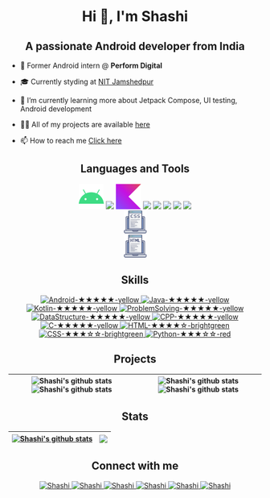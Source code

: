 <h1 align="center">Hi 👋, I'm Shashi</h1>
<h2 align="center">A passionate Android developer from India</h2>

- 🔭 Former Android intern @ **Perform Digital**

- 🎓 Currently styding at <a href="http://www.nitjsr.ac.in/">NIT Jamshedpur</a>

- 🌱 I’m currently learning more about Jetpack Compose, UI testing, Android development

- 👨‍💻 All of my projects are available [here](https://kt-shashi.github.io/)

- 📫 How to reach me [Click here](mailto:shkt03@gmail.com)

<!-- ----------------------------------------------------------------------------------------------------------------------------------------->

<h2 align="center">Languages and Tools</h2>
<p align="center">
<code><img height="50" src="https://raw.githubusercontent.com/github/explore/80688e429a7d4ef2fca1e82350fe8e3517d3494d/topics/android/android.png"></code>
<code><img height="50" src="https://freepngimg.com/download/java/5-2-java-png-clipart.png"></code>
<code><img height="50" src="https://raw.githubusercontent.com/github/explore/80688e429a7d4ef2fca1e82350fe8e3517d3494d/topics/kotlin/kotlin.png"></code>
<code><img height="50" src="https://www.vectorlogo.zone/logos/git-scm/git-scm-icon.svg"></code>
<code><img height="50" src="https://www.vectorlogo.zone/logos/firebase/firebase-icon.svg"></code>
<code><img height="50" src="https://upload.wikimedia.org/wikipedia/commons/1/18/ISO_C%2B%2B_Logo.svg"></code>
<code><img height="50" src="https://e7.pngegg.com/pngimages/724/306/png-clipart-c-logo-c-programming-language-icon-letter-c-blue-logo.png"></code>
<code><img height="50" src="https://cdn.imgbin.com/21/11/12/imgbin-mysql-logo-database-join-portable-network-graphics-table-fYjBwJzJKBWt9RtriTD0EiXZU.jpg">
<code color="white"><img height="45" src="logo/css_logo.png"></code>
<code><img height="45" src="logo/html_logo.png"></code>
</code>
</p>

<!-- --------------------------------------------------------------------------------------------------------------------------------------- -->

<h2 align="center">Skills</h2>

<p align="center">
  <a href="https://img.shields.io/badge/Android-★★★★★★-yellow">
   <img alt="Android-★★★★★-yellow" src="https://img.shields.io/badge/Android-★★★★★-yellow" />
  </a>
  <a href="https://img.shields.io/badge/Java-★★★★★★-yellow">
   <img alt="Java-★★★★★-yellow" src="https://img.shields.io/badge/Java-★★★★★-yellow" />
  </a>
  <a href="https://img.shields.io/badge/Kotlin-★★★★★★-yellow">
   <img alt="Kotlin-★★★★★-yellow" src="https://img.shields.io/badge/Kotlin-★★★★★-yellow" />
  </a>
  <a href="https://img.shields.io/badge/ProblemSolving-★★★★★★-yellow">
   <img alt="ProblemSolving-★★★★★-yellow" src="https://img.shields.io/badge/ProblemSolving-★★★★★-yellow" />
  </a>
  <a href="https://img.shields.io/badge/DataStructure-★★★★★-yellow">
   <img alt="DataStructure-★★★★★-yellow" src="https://img.shields.io/badge/DataStructure-★★★★★-yellow" />
  </a>
  <a href="https://img.shields.io/badge/CPP-★★★★★-yellow">
   <img alt="CPP-★★★★★-yellow" src="https://img.shields.io/badge/CPP-★★★★★-yellow" />
  </a>
  <a href="https://img.shields.io/badge/C-★★★★★-yellow">
   <img alt="C-★★★★★-yellow" src="https://img.shields.io/badge/C-★★★★★-yellow" />
  </a>
  <a href="https://img.shields.io/badge/HTML-★★★★☆-brightgreen">
   <img alt="HTML-★★★★☆-brightgreen" src="https://img.shields.io/badge/HTML-★★★★☆-brightgreen" />
  </a>
  <a href="https://img.shields.io/badge/CSS-★★★☆☆-brightgreen">
   <img alt="CSS-★★★☆☆-brightgreen" src="https://img.shields.io/badge/CSS-★★★☆☆-brightgreen" />
  </a>
  <a href="https://img.shields.io/badge/Python-★★★☆☆-red">
   <img alt="Python-★★★☆☆-red" src="https://img.shields.io/badge/Python-★★★☆☆-red" />
   </a>
</p>

<!-- --------------------------------------------------------------------------------------------------------------------------------------- -->   

<h2 align="center">Projects</h2>

| ![Shashi's github stats](https://github-readme-stats.vercel.app/api/pin/?username=kt-shashi&repo=wittyape&cache_seconds=86400&theme=react) ![Shashi's github stats](https://github-readme-stats.vercel.app/api/pin/?username=kt-shashi&repo=blog-mob&cache_seconds=86400&theme=react) | ![Shashi's github stats](https://github-readme-stats.vercel.app/api/pin/?username=kt-shashi&repo=newsdozz&cache_seconds=86400&theme=react) ![Shashi's github stats](https://github-readme-stats.vercel.app/api/pin/?username=kt-shashi&repo=CloudNotes&cache_seconds=86400&theme=react) | 
| ------------- | ------------- |

<!-- --------------------------------------------------------------------------------------------------------------------------------------- -->


<h2 align="center">Stats</h2>

| <a href="https://github.com/kt-shashi/github-readme-stats"><img align="center" src="https://github-readme-stats.vercel.app/api?username=kt-shashi&count_private=true&theme=react&show_icons=true" alt="Shashi's github stats" /></a> | <a href="https://github.com/kt-shashi/github-readme-stats"><img align="center" src="https://github-readme-stats.vercel.app/api/top-langs/?username=kt-shashi&layout=compact&theme=react" /></a> |
| ------------- | ------------- |

<!-- --------------------------------------------------------------------------------------------------------------------------------------- -->   


<h2 align="center">Connect with me</h2>

<p align="center">
  
 <a href="https://linkedin.com/in/kt-shashi">
   <img alt="Shashi" src="https://img.shields.io/badge/-Shashi-blue?style=flat-square&logo=Linkedin&logoColor=white&link=https://linkedin.com/in/kt-shashi/" />
 </a>
  
 <a href="https://dev.to/shashi10">
   <img alt="Shashi" src="https://img.shields.io/badge/-Shashi-black?style=flat-square&logo=Dev&logoColor=white&link=https://dev.to/shashi10" />
 </a>
  
 <a href="https://www.instagram.com/kt.shashi">
   <img alt="Shashi" src="https://img.shields.io/badge/-Shashi-red?style=flat-square&logo=Instagram&logoColor=white&link=https://www.instagram.com/kt.shashi/" />
 </a>

 </a>
 <a href="mailto:shkt03@gmail.com">
   <img alt="Shashi" src="https://img.shields.io/badge/-coding.shashi-pink?style=flat-square&logo=Gmail&logoColor=white&link=mailto:shkt03@gmail.com" />
 </a>
 
 <a href="https://kt-shashi.github.io/">
   <img alt="Shashi" src="https://img.shields.io/badge/-WebsiteShashi-olive?style=flat-square&logo=Website&logoColor=white&link=https://kt-shashi.github.io" />
 </a>
 
 <a href="https://github.com/kt-shashi">
   <img alt="Shashi" src="https://img.shields.io/github/followers/kt-shashi?label=follow&style=social" />
 </a>   
 
</p>

<!-- --------------------------------------------------------------------------------------------------------------------------------------- -->

